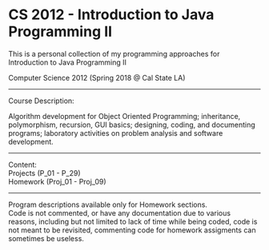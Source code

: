 # CS 2012 - Introduction to Java Programming II

This is a personal collection of my programming approaches for Introduction to Java Programming II

Computer Science 2012 (Spring 2018 @ Cal State LA)
****************************************************************************************************************************

Course Description:

Algorithm development for Object Oriented Programming; inheritance, polymorphism, recursion, 
GUI basics; designing, coding, and documenting programs; laboratory activities on problem analysis 
and software development.

****************************************************************************************************************************

Content:<br>
Projects (P_01 - P_29)<br>
Homework (Proj_01 - Proj_09)<br>

****************************************************************************************************************************
Program descriptions available only for Homework sections.<br>
Code is not commented, or have any documentation due to various reasons, including but not limited to lack of time while being coded,
code is not meant to be revisited, commenting code for homework assigments can sometimes be useless. 
